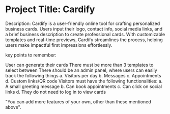 # Project Title: Cardify

Description: 
Cardify is a user-friendly online tool for crafting personalized business cards.
Users input their logo, contact info, social media links, and a brief business description
to create professional cards. With customizable templates and real-time previews, Cardify
streamlines the process, helping users make impactful first impressions effortlessly.

key points to remember: 

User can generate their cards
There must be more than 3 templates to select between
There should be an admin panel, where users can easily track the following things
 a. Visitors per day
 b. Messages
 c. Appointments
 d. Custom links/QR code
Visitors must have the following functionalities:
 a. A small greeting message
 b. Can book appointments
 c. Can click on social links
 d. They do not need to log in to view cards

"You can add more features of your own, other than these mentioned above".
